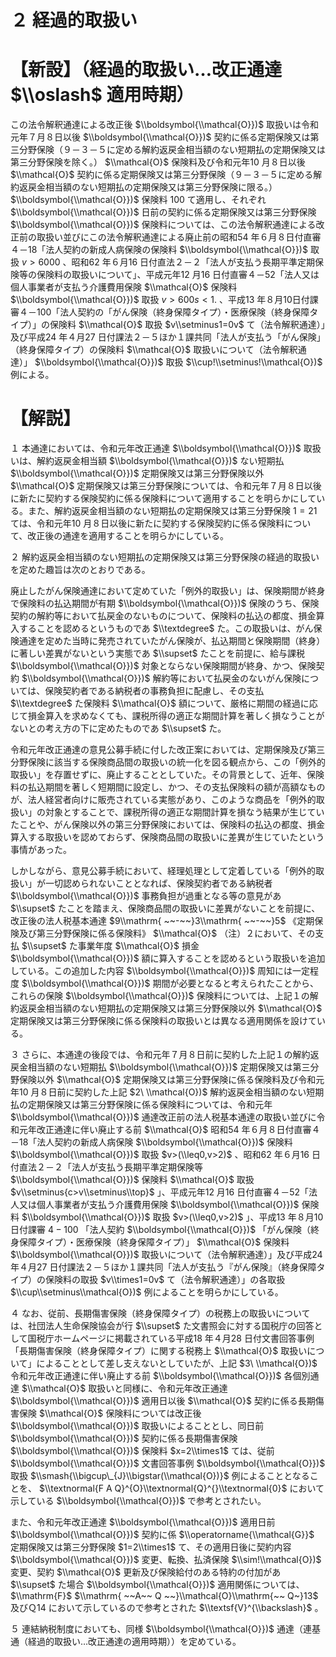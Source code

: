 # ２ 経過的取扱い

# 【新設】（経過的取扱い…改正通達 $\\oslash$ 適用時期）

この法令解釈通達による改正後 $\\boldsymbol{\\mathcal{O}})$ 取扱いは令和元年７月８日以後 $\\boldsymbol{\\mathcal{O}})$ 契約に係る定期保険又は第三分野保険（９－３－５に定める解約返戻金相当額のない短期払の定期保険又は第三分野保険を除く。） $\\mathcal{O}$ 保険料及び令和元年10 月８日以後 $\\mathcal{O}$ 契約に係る定期保険又は第三分野保険（９－３－５に定める解約返戻金相当額のない短期払の定期保険又は第三分野保険に限る。） $\\boldsymbol{\\mathcal{O}})$ 保険料 $100$ て適用し、それぞれ $\\boldsymbol{\\mathcal{O}})$ 日前の契約に係る定期保険又は第三分野保険 $\\boldsymbol{\\mathcal{O}})$ 保険料については、この法令解釈通達による改正前の取扱い並びにこの法令解釈通達による廃止前の昭和54 年６月８日付直審４－18「法人契約の新成人病保険の保険料 $\\boldsymbol{\\mathcal{O}})$ 取扱 $v>6000$ 、昭和62 年６月16 日付直法２－２「法人が支払う長期平準定期保険等の保険料の取扱いについて」、平成元年12 月16 日付直審４－52「法人又は個人事業者が支払う介護費用保険 $\\mathcal{O}$ 保険料 $\\boldsymbol{\\mathcal{O}})$ 取扱 $v>600s<1.$ 、平成13 年８月10日付課審４－100「法人契約の「がん保険（終身保障タイプ）・医療保険（終身保障タイプ）」の保険料 $\\mathcal{O}$ 取扱 $v\\setminus1=0v$ て（法令解釈通達）」及び平成24 年４月27 日付課法２－５ほか１課共同「法人が支払う「がん保険」（終身保障タイプ）の保険料 $\\mathcal{O}$ 取扱いについて（法令解釈通達）」 $\\boldsymbol{\\mathcal{O}})$ 取扱 $\\cup!\\setminus!\\mathcal{O})$ 例による。

# 【解説】

１ 本通達においては、令和元年改正通達 $\\boldsymbol{\\mathcal{O}})$ 取扱いは、解約返戻金相当額 $\\boldsymbol{\\mathcal{O}})$ ない短期払 $\\boldsymbol{\\mathcal{O}})$ 定期保険又は第三分野保険以外 $\\mathcal{O}$ 定期保険又は第三分野保険については、令和元年７月８日以後に新たに契約する保険契約に係る保険料について適用することを明らかにしている。また、解約返戻金相当額のない短期払の定期保険又は第三分野保険 $1=21$ ては、令和元年10 月８日以後に新たに契約する保険契約に係る保険料について、改正後の通達を適用することを明らかにしている。

２ 解約返戻金相当額のない短期払の定期保険又は第三分野保険の経過的取扱いを定めた趣旨は次のとおりである。

廃止したがん保険通達において定めていた「例外的取扱い」は、保険期間が終身で保険料の払込期間が有期 $\\boldsymbol{\\mathcal{O}})$ 保険のうち、保険契約の解約等において払戻金のないものについて、保険料の払込の都度、損金算入することを認めるというものであ $\\textdegree$ た。この取扱いは、がん保険通達を定めた当時に発売されていたがん保険が、払込期間と保険期間（終身）に著しい差異がないという実態であ $\\supset$ たことを前提に、給与課税 $\\boldsymbol{\\mathcal{O}})$ 対象とならない保険期間が終身、かつ、保険契約 $\\boldsymbol{\\mathcal{O}})$ 解約等において払戻金のないがん保険については、保険契約者である納税者の事務負担に配慮し、その支払 $\\textdegree$ た保険料 $\\mathcal{O}$ 額について、厳格に期間の経過に応じて損金算入を求めなくても、課税所得の適正な期間計算を著しく損なうことがないとの考え方の下に定めたものであ $\\supset$ た。

令和元年改正通達の意見公募手続に付した改正案においては、定期保険及び第三分野保険に該当する保険商品間の取扱いの統一化を図る観点から、この「例外的取扱い」を存置せずに、廃止することとしていた。その背景として、近年、保険料の払込期間を著しく短期間に設定し、かつ、その支払保険料の額が高額なものが、法人経営者向けに販売されている実態があり、このような商品を「例外的取扱い」の対象とすることで、課税所得の適正な期間計算を損なう結果が生じていたことや、がん保険以外の第三分野保険においては、保険料の払込の都度、損金算入する取扱いを認めておらず、保険商品間の取扱いに差異が生じていたという事情があった。

しかしながら、意見公募手続において、経理処理として定着している「例外的取扱い」が一切認められないこととなれば、保険契約者である納税者 $\\boldsymbol{\\mathcal{O}})$ 事務負担が過重となる等の意見があ $\\supset$ たことを踏まえ、保険商品間の取扱いに差異がないことを前提に、改正後の法人税基本通達 $9\\mathrm{ ~~-~~}3\\mathrm{ ~~-~~}5$ 《定期保険及び第三分野保険に係る保険料》 $\\mathcal{O}$ （注）２において、その支払 $\\supset$ た事業年度 $\\mathcal{O}$ 損金 $\\boldsymbol{\\mathcal{O}})$ 額に算入することを認めるという取扱いを追加している。この追加した内容 $\\boldsymbol{\\mathcal{O}})$ 周知には一定程度 $\\boldsymbol{\\mathcal{O}})$ 期間が必要となると考えられたことから、これらの保険 $\\boldsymbol{\\mathcal{O}})$ 保険料については、上記１の解約返戻金相当額のない短期払の定期保険又は第三分野保険以外 $\\mathcal{O}$ 定期保険又は第三分野保険に係る保険料の取扱いとは異なる適用関係を設けている。

３ さらに、本通達の後段では、令和元年７月８日前に契約した上記１の解約返戻金相当額のない短期払 $\\boldsymbol{\\mathcal{O}})$ 定期保険又は第三分野保険以外 $\\mathcal{O}$ 定期保険又は第三分野保険に係る保険料及び令和元年10 月８日前に契約した上記 $2\ \\mathcal{O})$ 解約返戻金相当額のない短期払の定期保険又は第三分野保険に係る保険料については、令和元年 $\\boldsymbol{\\mathcal{O}})$ 通達改正前の法人税基本通達の取扱い並びに令和元年改正通達に伴い廃止する前 $\\mathcal{O}$ 昭和54 年６月８日付直審４－18「法人契約の新成人病保険 $\\boldsymbol{\\mathcal{O}})$ 保険料 $\\boldsymbol{\\mathcal{O}})$ 取扱 $v>(\\leq0,v>2)$ 、昭和62 年６月16 日付直法２－２「法人が支払う長期平準定期保険等 $\\boldsymbol{\\mathcal{O}})$ 保険料 $\\mathcal{O}$ 取扱 $v\\setminus{c>v\\setminus\\top}$ 」、平成元年12 月16 日付直審４－52「法人又は個人事業者が支払う介護費用保険 $\\boldsymbol{\\mathcal{O}})$ 保険料 $\\boldsymbol{\\mathcal{O}})$ 取扱 $v>(\\leq0,v>2)$ 」、平成13 年８月10 日付課審 $4-100$ 「法人契約 $\\boldsymbol{\\mathcal{O}})$ 「がん保険（終身保障タイプ）・医療保険（終身保障タイプ）」 $\\mathcal{O}$ 保険料 $\\boldsymbol{\\mathcal{O}})$ 取扱いについて（法令解釈通達）」及び平成24 年４月27 日付課法２－５ほか１課共同「法人が支払う『がん保険』（終身保障タイプ）の保険料の取扱 $v\\times1=0v$ て（法令解釈通達）」の各取扱 $\\cup\\setminus\\mathcal{O})$ 例によることを明らかにしている。

４ なお、従前、長期傷害保険（終身保障タイプ）の税務上の取扱いについては、社団法人生命保険協会が行 $\\supset$ た文書照会に対する国税庁の回答として国税庁ホームページに掲載されている平成18 年４月28 日付文書回答事例「長期傷害保険（終身保障タイプ）に関する税務上 $\\mathcal{O}$ 取扱いについて」によることとして差し支えないとしていたが、上記 $3\ \\mathcal{O})$ 令和元年改正通達に伴い廃止する前 $\\boldsymbol{\\mathcal{O}})$ 各個別通達 $\\mathcal{O}$ 取扱いと同様に、令和元年改正通達 $\\boldsymbol{\\mathcal{O}})$ 適用日以後 $\\mathcal{O}$ 契約に係る長期傷害保険 $\\mathcal{O}$ 保険料については改正後 $\\boldsymbol{\\mathcal{O}})$ 取扱いによることとし、同日前 $\\boldsymbol{\\mathcal{O}})$ 契約に係る長期傷害保険 $\\boldsymbol{\\mathcal{O}})$ 保険料 $x=2\\times1$ ては、従前 $\\boldsymbol{\\mathcal{O}})$ 文書回答事例 $\\boldsymbol{\\mathcal{O}})$ 取扱 $\\smash{\\bigcup\_{J}\\bigstar(\\mathcal{O})}$ 例によることとなることを、 $\\textnormal{F A Q}^{O}\\textnormal{Q}^{}\\textnormal{0}$ において示している $\\boldsymbol{\\mathcal{O}})$ で参考とされたい。

また、令和元年改正通達 $\\boldsymbol{\\mathcal{O}})$ 適用日前 $\\boldsymbol{\\mathcal{O}})$ 契約に係 $\\operatorname{\\mathcal{G}}$ 定期保険又は第三分野保険 $1=2\\times1$ て、その適用日後に契約内容 $\\boldsymbol{\\mathcal{O}})$ 変更、転換、払済保険 $\\sim!\\mathcal{O})$ 変更、契約 $\\mathcal{O}$ 更新及び保険給付のある特約の付加があ $\\supset$ た場合 $\\boldsymbol{\\mathcal{O}})$ 適用関係については、 $\\mathrm{F}$ $\\mathrm{ ~~A~~ Q ~~}\\mathcal{O}\\mathrm{~~ Q~}13$ 及びＱ14 において示しているので参考とされた $\\textsf{V}^{\\backslash}$ 。

５ 連結納税制度においても、同様 $\\boldsymbol{\\mathcal{O}})$ 通達（連基通（経過的取扱い…改正通達の適用時期））を定めている。